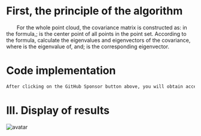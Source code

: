 #  First, the principle of the algorithm 

   For the whole point cloud, the covariance matrix is constructed as: in the formula,; is the center point of all points in the point set. According to the formula, calculate the eigenvalues and eigenvectors of the covariance, where is the eigenvalue of, and; is the corresponding eigenvector. 

#  Code implementation 

  ```python  
After clicking on the GitHub Sponsor button above, you will obtain access permissions to my private code repository ( https://github.com/slowlon/my_code_bar ) to view this blog code. By searching the code number of this blog, you can find the code you need, code number is: 2024020309574562620
  ```  
#  III. Display of results 

 ![avatar]( 28b2b88fad1742bcac41a54e611962b9.png) 

